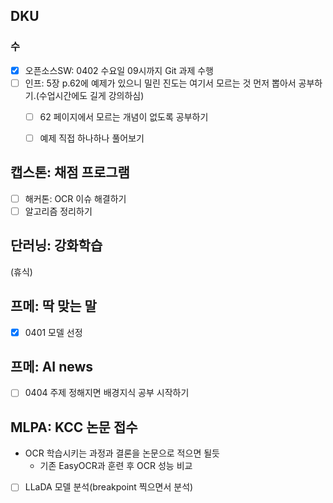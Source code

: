 ## DKU
### 수
- [x] 오픈소스SW: 0402 수요일 09시까지 Git 과제 수행
- [ ] 인프: 5장 p.62에 예제가 있으니 밀린 진도는 여기서 모르는 것 먼저 뽑아서 공부하기.(수업시간에도 길게 강의하심)
	- [ ] 62 페이지에서 모르는 개념이 없도록 공부하기
	- [ ] 예제 직접 하나하나 풀어보기


## 캡스톤: 채점 프로그램
- [ ] 해커톤: OCR 이슈 해결하기
- [ ] 알고리즘 정리하기

## 단러닝: 강화학습 
(휴식)

## 프메: 딱 맞는 말
- [x] 0401 모델 선정

## 프메: AI news
- [ ] 0404 주제 정해지면 배경지식 공부 시작하기

## MLPA: KCC 논문 접수
- OCR 학습시키는 과정과 결론을 논문으로 적으면 될듯
	- 기존 EasyOCR과 훈련 후 OCR 성능 비교
- [ ] LLaDA 모델 분석(breakpoint 찍으면서 분석)
